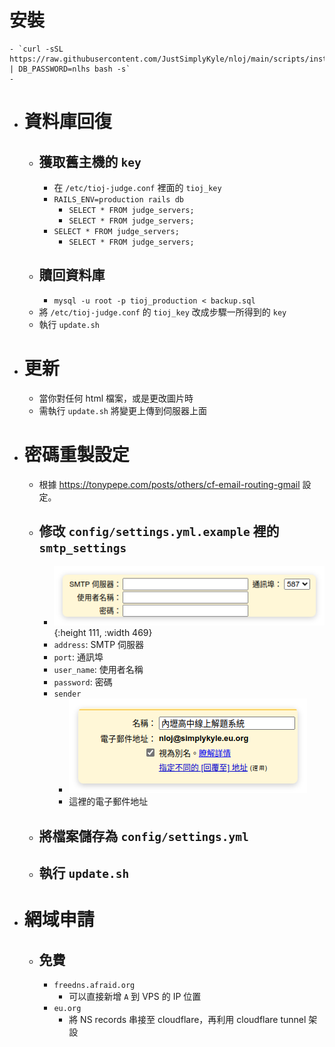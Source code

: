 # 安裝
	- `curl -sSL https://raw.githubusercontent.com/JustSimplyKyle/nloj/main/scripts/install.sh | DB_PASSWORD=nlhs bash -s`
	-
- # 資料庫回復
	- ## 獲取舊主機的 `key`
		- 在 `/etc/tioj-judge.conf` 裡面的 `tioj_key`
		- `RAILS_ENV=production rails db`
			- `SELECT * FROM judge_servers;`
			- `SELECT * FROM judge_servers;`
		- `SELECT * FROM judge_servers;`
			- `SELECT * FROM judge_servers;`
	- ## 贖回資料庫
		- `mysql -u root -p tioj_production < backup.sql`
	- 將 `/etc/tioj-judge.conf` 的 `tioj_key` 改成步驟一所得到的 `key`
	- 執行 `update.sh`
- # 更新
	- 當你對任何 html 檔案，或是更改圖片時
	- 需執行 `update.sh` 將變更上傳到伺服器上面
- # 密碼重製設定
	- 根據 https://tonypepe.com/posts/others/cf-email-routing-gmail 設定。
	- ## 修改 `config/settings.yml.example` 裡的 `smtp_settings`
		- ![image.png](../assets/image_1730474196623_0.png){:height 111, :width 469}
		- `address`: SMTP 伺服器
		- `port`: 通訊埠
		- `user_name`: 使用者名稱
		- `password`: 密碼
		- `sender`
			- ![image.png](../assets/image_1730474316789_0.png)
			- 這裡的電子郵件地址
	- ## 將檔案儲存為 `config/settings.yml`
	- ## 執行 `update.sh`
- # 網域申請
	- ## 免費
		- `freedns.afraid.org`
			- 可以直接新增 `A` 到 VPS 的 IP 位置
		- `eu.org`
			- 將 NS records 串接至 cloudflare，再利用 cloudflare tunnel 架設